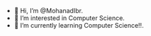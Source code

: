 - 👋 Hi, I’m @MohanadIbr.
- 👀 I’m interested in Computer Science.
- 🌱 I’m currently learning Computer Science!!. 
